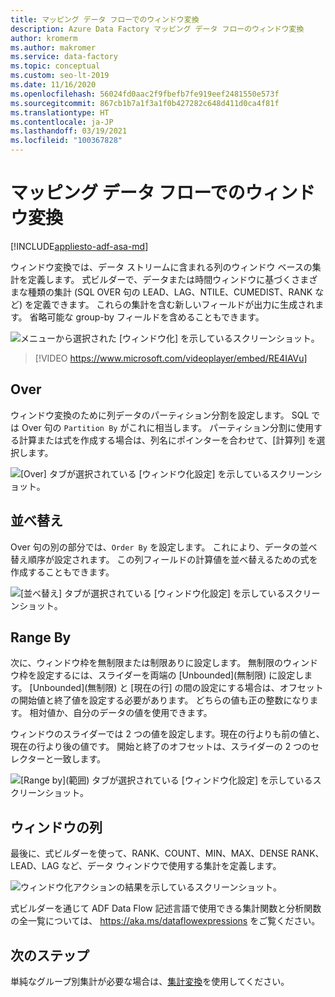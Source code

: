```yaml
---
title: マッピング データ フローでのウィンドウ変換
description: Azure Data Factory マッピング データ フローのウィンドウ変換
author: kromerm
ms.author: makromer
ms.service: data-factory
ms.topic: conceptual
ms.custom: seo-lt-2019
ms.date: 11/16/2020
ms.openlocfilehash: 56024fd0aac2f9fbefb7fe919eef2481550e573f
ms.sourcegitcommit: 867cb1b7a1f3a1f0b427282c648d411d0ca4f81f
ms.translationtype: HT
ms.contentlocale: ja-JP
ms.lasthandoff: 03/19/2021
ms.locfileid: "100367828"
---
```

# <a name="window-transformation-in-mapping-data-flow"></a>マッピング データ フローでのウィンドウ変換

[!INCLUDE[appliesto-adf-asa-md](includes/appliesto-adf-asa-md.md)]

ウィンドウ変換では、データ ストリームに含まれる列のウィンドウ ベースの集計を定義します。 式ビルダーで、データまたは時間ウィンドウに基づくさまざまな種類の集計 (SQL OVER 句の LEAD、LAG、NTILE、CUMEDIST、RANK など) を定義できます。 これらの集計を含む新しいフィールドが出力に生成されます。 省略可能な group-by フィールドを含めることもできます。

![メニューから選択された [ウィンドウ化] を示しているスクリーンショット。](media/data-flow/windows1.png "ウィンドウ 1")

> [!VIDEO https://www.microsoft.com/videoplayer/embed/RE4IAVu]

## <a name="over"></a>Over
ウィンドウ変換のために列データのパーティション分割を設定します。 SQL では Over 句の ```Partition By``` がこれに相当します。 パーティション分割に使用する計算または式を作成する場合は、列名にポインターを合わせて、[計算列] を選択します。

![[Over] タブが選択されている [ウィンドウ化設定] を示しているスクリーンショット。](media/data-flow/windows4.png "ウィンドウ 4")

## <a name="sort"></a>並べ替え
Over 句の別の部分では、```Order By``` を設定します。 これにより、データの並べ替え順序が設定されます。 この列フィールドの計算値を並べ替えるための式を作成することもできます。

![[並べ替え] タブが選択されている [ウィンドウ化設定] を示しているスクリーンショット。](media/data-flow/windows5.png "ウィンドウ 5")

## <a name="range-by"></a>Range By
次に、ウィンドウ枠を無制限または制限ありに設定します。 無制限のウィンドウ枠を設定するには、スライダーを両端の [Unbounded]\(無制限\) に設定します。 [Unbounded]\(無制限\) と [現在の行] の間の設定にする場合は、オフセットの開始値と終了値を設定する必要があります。 どちらの値も正の整数になります。 相対値か、自分のデータの値を使用できます。

ウィンドウのスライダーでは 2 つの値を設定します。現在の行よりも前の値と、現在の行より後の値です。 開始と終了のオフセットは、スライダーの 2 つのセレクターと一致します。

![[Range by]\(範囲\) タブが選択されている [ウィンドウ化設定] を示しているスクリーンショット。](media/data-flow/windows6.png "ウィンドウ 6")

## <a name="window-columns"></a>ウィンドウの列
最後に、式ビルダーを使って、RANK、COUNT、MIN、MAX、DENSE RANK、LEAD、LAG など、データ ウィンドウで使用する集計を定義します。

![ウィンドウ化アクションの結果を示しているスクリーンショット。](media/data-flow/windows7.png "ウィンドウ 7")

式ビルダーを通じて ADF Data Flow 記述言語で使用できる集計関数と分析関数の全一覧については、 https://aka.ms/dataflowexpressions をご覧ください。

## <a name="next-steps"></a>次のステップ

単純なグループ別集計が必要な場合は、[集計変換](data-flow-aggregate.md)を使用してください。
